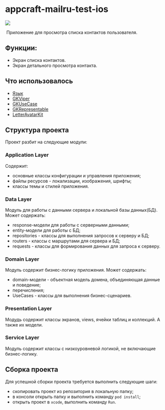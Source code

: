 # appcraft-mailru-test-ios

![](https://github.com/AppCraftDev/appcraft-mailru-test-ios/blob/features/bugfix-3/screencast.gif) 

​
Приложение для просмотра списка контактов пользователя.

## Функции:
- Экран списка контактов.
- Экран детального просмотра контакта.
​
## Что использовалось​
- [Язык](https://swift.org)
- [GKViper](https://github.com/GrumpyKir/GKViper)
- [GKUseCase](https://github.com/GrumpyKir/GKUseCase)
- [GKRepresentable](https://github.com/GrumpyKir/GKRepresentable)
- [LetterAvatarKit](https://github.com/vpeschenkov/LetterAvatarKit)
​
## Структура проекта
Проект разбит на следующие модули:

### Application Layer
Содержит: 
- основные классы конфигурации и управления приложения;
- файлы ресурсов - локализации, изображения, шрифты;
- классы темы и стилей приложения.
​
### Data Layer
Модуль для работы с данными сервера и локальной базы данных(БД). Может содержать:
- response-модели для работы с серверными данными;
- entity-модели для работы с БД;
- repositоries - классы для выполнения запросов к серверу и БД;
- routers - классы c маршрутами для сервера и БД;
- requests - классы для формирования данных для запроса к серверу.
​
### Domain Layer
Модуль содержит бизнес-логику приложения. Может содержать:
- domain-модели - объектная модель домена, объединяющая данные и поведение;
- перечисления;
- UseCases - классы для выполнения бизнес-сценариев.
​
### Presentation Layer
Модудь содержит классы экранов, views, ячейки таблиц и коллекций. А также их модели.
​
### Service Layer
Модуль содержит классы с низкоуровневой логикой, не включающие бизнес-логику.
​
## Сборка проекта
Для успешной сборки проекта требуется выполнить следующие шаги:
- скопировать проект из репозитория в локальную папку;
- в консоли открыть папку и выполнить команду `pod install`;
- открыть проект в `xcode`, выполнить команду `Run`.
